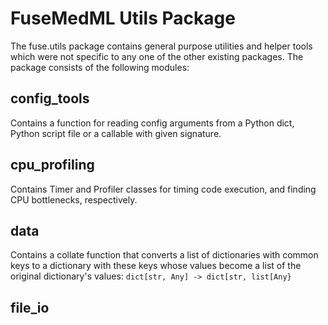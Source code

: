 # FuseMedML Utils Package

The fuse.utils package contains general purpose utilities and helper tools which were not specific to any one of the other existing packages.
The package consists of the following modules:

## config_tools
Contains a function for reading config arguments from a Python dict, Python script file or a callable with given signature.

## cpu_profiling
Contains Timer and Profiler classes for timing code execution, and finding CPU bottlenecks, respectively.

## data
Contains a collate function that converts a list of dictionaries with common keys to a dictionary with these keys whose values become a list of the original dictionary's values:
```dict[str, Any] -> dict[str, list[Any}``` 

## file_io
